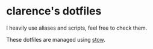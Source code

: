 # clarence's dotfiles

I heavily use aliases and scripts, feel free to check them.

These dotfiles are managed using [stow](https://www.gnu.org/software/stow/).
